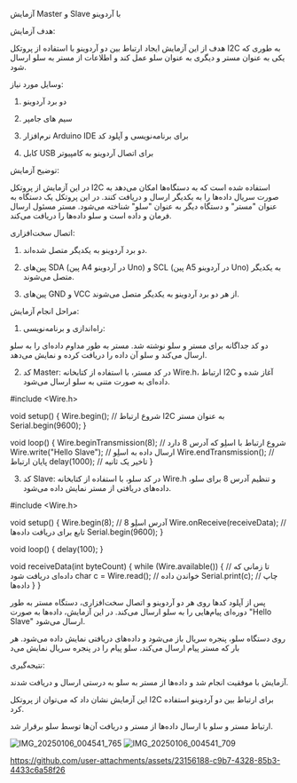 آزمایش Master و Slave با آردوینو

هدف آزمایش:

هدف از این آزمایش ایجاد ارتباط بین دو آردوینو با استفاده از پروتکل I2C به طوری که یکی به عنوان مستر و دیگری به عنوان سلو عمل کند و اطلاعات از مستر به سلو ارسال شود.

وسایل مورد نیاز:

1. دو برد آردوینو 


2. سیم های جامپر


3. نرم‌افزار Arduino IDE برای برنامه‌نویسی و آپلود کد


4. کابل USB برای اتصال آردوینو به کامپیوتر



توضیح آزمایش:

در این آزمایش از پروتکل I2C استفاده شده است که به دستگاه‌ها امکان می‌دهد به صورت سریال داده‌ها را به یکدیگر ارسال و دریافت کنند. در این پروتکل یک دستگاه به عنوان "مستر" و دستگاه دیگر به عنوان "سلو" شناخته می‌شود. مستر مسئول ارسال فرمان و داده است و سلو داده‌ها را دریافت می‌کند.

اتصال سخت‌افزاری:

1. دو برد آردوینو به یکدیگر متصل شده‌اند.


2. پین‌های SDA (پین A4 در آردوینو Uno) و SCL (پین A5 در آردوینو Uno) به یکدیگر متصل می‌شوند.


3. پین‌های GND و VCC از هر دو برد آردوینو به یکدیگر متصل می‌شوند.



مراحل انجام آزمایش:

1. راه‌اندازی و برنامه‌نویسی:

دو کد جداگانه برای مستر و سلو نوشته شد. مستر به طور مداوم داده‌ای را به سلو ارسال می‌کند و سلو آن داده را دریافت کرده و نمایش می‌دهد.



2. کد Master: در کد مستر، با استفاده از کتابخانه Wire.h، ارتباط I2C آغاز شده و داده‌ای به صورت متنی به سلو ارسال می‌شود.

#include <Wire.h>

void setup() {
  Wire.begin();  // شروع ارتباط I2C به عنوان مستر
  Serial.begin(9600);
}

void loop() {
  Wire.beginTransmission(8);  // شروع ارتباط با اسلِو که آدرس 8 دارد
  Wire.write("Hello Slave");  // ارسال داده به اسلِو
  Wire.endTransmission();     // پایان ارتباط
  delay(1000);                // تاخیر یک ثانیه
}


3. کد Slave: در کد سلو، با استفاده از کتابخانه Wire.h و تنظیم آدرس 8 برای سلو، داده‌های دریافتی از مستر نمایش داده می‌شود.

#include <Wire.h>

void setup() {
  Wire.begin(8);             // آدرس اسلِو 8
  Wire.onReceive(receiveData); // تابع برای دریافت داده‌ها
  Serial.begin(9600);
}

void loop() {
  delay(100);
}

void receiveData(int byteCount) {
  while (Wire.available()) { // تا زمانی که داده‌ای دریافت شود
    char c = Wire.read();  // خواندن داده
    Serial.print(c);       // چاپ داده‌ها
  }
}


 پس از آپلود کدها روی هر دو آردوینو و اتصال سخت‌افزاری، دستگاه مستر به طور دوره‌ای پیام‌هایی را به سلو ارسال می‌کند. در این آزمایش، داده‌ها به صورت "Hello Slave" ارسال می‌شود.

روی دستگاه سلو، پنجره سریال باز می‌شود و داده‌های دریافتی نمایش داده می‌شود. هر بار که مستر پیام ارسال می‌کند، سلو پیام را در پنجره سریال نمایش می‌د

نتیجه‌گیری:

آزمایش با موفقیت انجام شد و داده‌ها از مستر به سلو به درستی ارسال و دریافت شدند.

این آزمایش نشان داد که می‌توان از پروتکل I2C برای ارتباط بین دو آردوینو استفاده کرد.

ارتباط مستر و سلو با ارسال داده‌ها از مستر و دریافت آن‌ها توسط سلو برقرار شد.


![IMG_20250106_004541_765](https://github.com/user-attachments/assets/cfa151a7-3f5a-4ce1-aa40-b7f9a98a6c40)
![IMG_20250106_004541_709](https://github.com/user-attachments/assets/cbc466ce-aa81-4e09-9364-d838728793a5)



https://github.com/user-attachments/assets/23156188-c9b7-4328-85b3-4433c6a58f26



